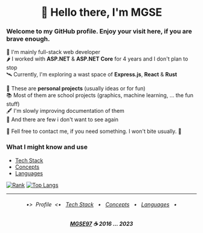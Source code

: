 <h1 align="center"> 🖖 Hello there, I'm MGSE </h1>

### Welcome to my GitHub profile. Enjoy your visit here, if you are brave enough.

🎯 I'm mainly full-stack web developer<br/>
🌶 I worked with **ASP.NET** & **ASP.NET Core** for 4 years and I don't plan to stop<br/>
🛰 Currently, I'm exploring a wast space of **Express.js**, **React** & **Rust**<br/>

🥋 These are **personal projects** (usually ideas or for fun)<br/>
📚 Most of them are school projects (graphics, machine learning, ... the fun stuff)<br/>
🖋 I'm slowly improving documentation of them<br/>
🥊 And there are few i don't want to see again<br/>

📧 Fell free to contact me, if you need something. I won't bite usually. 🙂

### What I might know and use

 - [Tech Stack](Pages/TechStack.md)
 - [Concepts](Pages/Concepts.md)
 - [Languages](Pages/Languages.md)

[![Rank](https://github-readme-stats.vercel.app/api?username=MGSE97&show_icons=true&count_private=true&include_all_commits=true&title_color=58a6ff&icon_color=58a6ff&text_color=c9d1d9&bg_color=0d1117&hide_border=true&custom_title=GitHub%20Stats%20%26%20Rank)](https://github.com/anuraghazra/github-readme-stats)
[![Top Langs](https://github-readme-stats.vercel.app/api/top-langs/?username=MGSE97&title_color=58a6ff&icon_color=58a6ff&text_color=c9d1d9&bg_color=0d1117&hide_border=true&card_width=280&layout=compact&langs_count=8)](https://github.com/anuraghazra/github-readme-stats)

---
<h6 align="center">
    
 •>&nbsp; Profile &nbsp;<•
   &nbsp; [Tech Stack](Pages/TechStack.md) &nbsp;
 • &nbsp; [Concepts](Pages/Concepts.md) &nbsp;
 • &nbsp; [Languages](Pages/Languages.md) &nbsp;
 • 
</h6>
<h6 align="center">
    <b><a href="https://github.com/MGSE97" target="_blank">MGSE97</a> ☕ 2016 ... 2023</b>
</h6>
